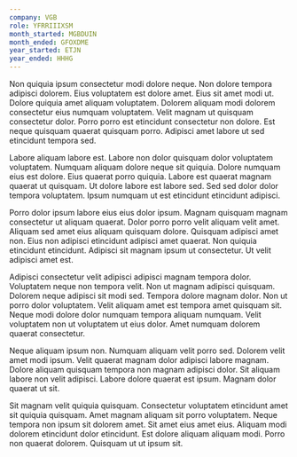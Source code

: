 ```yaml
---
company: VGB
role: YFRRIIIXSM
month_started: MGBDUIN
month_ended: GFOXDME
year_started: ETJN
year_ended: HHHG
---
```


Non quiquia ipsum consectetur modi dolore neque. Non dolore tempora adipisci dolorem. Eius voluptatem est dolore amet. Eius sit amet modi ut. Dolore quiquia amet aliquam voluptatem. Dolorem aliquam modi dolorem consectetur eius numquam voluptatem. Velit magnam ut quisquam consectetur dolor. Porro porro est etincidunt consectetur non dolore. Est neque quisquam quaerat quisquam porro. Adipisci amet labore ut sed etincidunt tempora sed.

Labore aliquam labore est. Labore non dolor quisquam dolor voluptatem voluptatem. Numquam aliquam dolore neque sit quiquia. Dolore numquam eius est dolore. Eius quaerat porro quiquia. Labore est quaerat magnam quaerat ut quisquam. Ut dolore labore est labore sed. Sed sed dolor dolor tempora voluptatem. Ipsum numquam ut est etincidunt etincidunt adipisci.

Porro dolor ipsum labore eius eius dolor ipsum. Magnam quisquam magnam consectetur ut aliquam quaerat. Dolor porro porro velit aliquam velit amet. Aliquam sed amet eius aliquam quisquam dolore. Quisquam adipisci amet non. Eius non adipisci etincidunt adipisci amet quaerat. Non quiquia etincidunt etincidunt. Adipisci sit magnam ipsum ut consectetur. Ut velit adipisci amet est.

Adipisci consectetur velit adipisci adipisci magnam tempora dolor. Voluptatem neque non tempora velit. Non ut magnam adipisci quisquam. Dolorem neque adipisci sit modi sed. Tempora dolore magnam dolor. Non ut porro dolor voluptatem. Velit aliquam amet est tempora amet quisquam sit. Neque modi dolore dolor numquam tempora aliquam numquam. Velit voluptatem non ut voluptatem ut eius dolor. Amet numquam dolorem quaerat consectetur.

Neque aliquam ipsum non. Numquam aliquam velit porro sed. Dolorem velit amet modi ipsum. Velit quaerat magnam dolor adipisci labore magnam. Dolore aliquam quisquam tempora non magnam adipisci dolor. Sit aliquam labore non velit adipisci. Labore dolore quaerat est ipsum. Magnam dolor quaerat ut sit.

Sit magnam velit quiquia quisquam. Consectetur voluptatem etincidunt amet sit quiquia quisquam. Amet magnam aliquam sit porro voluptatem. Neque tempora non ipsum sit dolorem amet. Sit amet eius amet eius. Aliquam modi dolorem etincidunt dolor etincidunt. Est dolore aliquam aliquam modi. Porro non quaerat dolorem. Quisquam ut ut ipsum sit.
    